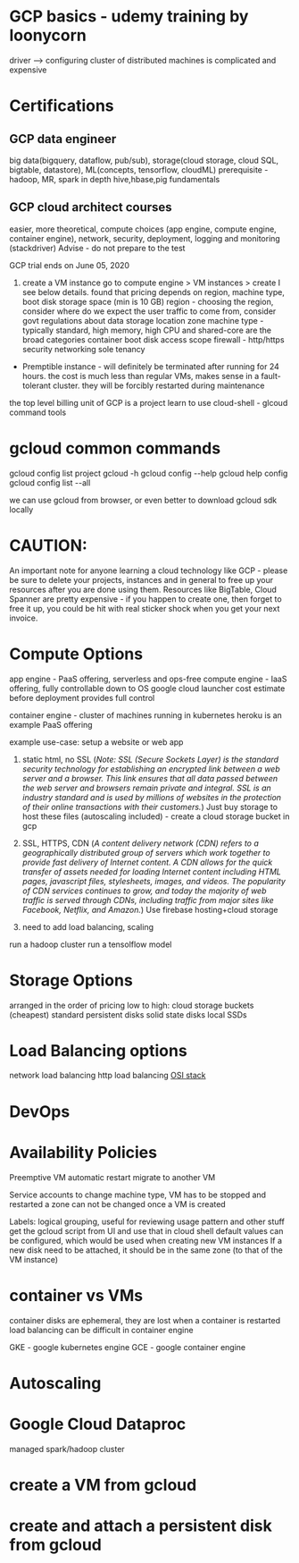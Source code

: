 # GCP basics - udemy training by loonycorn 
driver --> configuring cluster of distributed machines is complicated and expensive

# Certifications
## GCP data engineer
big data(bigquery, dataflow, pub/sub), storage(cloud storage, cloud SQL, bigtable, datastore), 
ML(concepts, tensorflow, cloudML)
prerequisite - hadoop, MR, spark in depth
hive,hbase,pig fundamentals

## GCP cloud architect courses
easier, more theoretical, compute choices (app engine, compute engine, container engine), 
network, security, deployment, logging and monitoring (stackdriver)
Advise - do not prepare to the test

GCP trial ends on June 05, 2020

1. create a VM instance
go to compute engine > VM instances > create
I see below details. found that pricing depends on region, machine type, boot disk storage space (min is 10 GB)
region - choosing the region, consider where do we expect the user traffic to come from, consider govt regulations about data storage location
zone
machine type - typically standard, high memory, high CPU and shared-core are the broad categories
container
boot disk
access scope
firewall - http/https
security
networking
sole tenancy

* Premptible instance - will definitely be terminated after running for 24 hours. the cost is much less than regular VMs, makes sense in a fault-tolerant cluster. they will be forcibly restarted during maintenance

the top level billing unit of GCP is a project
learn to use cloud-shell - glcoud command tools

# gcloud common commands
gcloud config list project
gcloud -h
gcloud config --help
gcloud help config
gcloud config list --all

we can use gcloud from browser, or even better to download gcloud sdk locally

# CAUTION:
An important note for anyone learning a cloud technology like GCP - please be sure to delete your projects, instances and in general to free up your resources after you are done using them. Resources like BigTable, Cloud Spanner are pretty expensive - if you happen to create one, then forget to free it up, you could be hit with real sticker shock when you get your next invoice.

# Compute Options

app engine - PaaS offering, serverless and ops-free
compute engine - IaaS offering, fully controllable down to OS
  google cloud launcher
  cost estimate before deployment
  provides full control
  
container engine - cluster of machines running in kubernetes
heroku is an example PaaS offering

example use-case:
setup a website or web app
  1. static html, no SSL
  (*Note: SSL (Secure Sockets Layer) is the standard security technology for establishing an encrypted link between a web server and a browser. This link ensures that all data passed between the web server and browsers remain private and integral. SSL is an industry standard and is used by millions of websites in the protection of their online transactions with their customers.*)
  Just buy storage to host these files (autoscaling included) - create a cloud storage bucket in gcp
  
  2. SSL, HTTPS, CDN
  (*A content delivery network (CDN) refers to a geographically distributed group of servers which work together to provide fast delivery of Internet content. A CDN allows for the quick transfer of assets needed for loading Internet content including HTML pages, javascript files, stylesheets, images, and videos. The popularity of CDN services continues to grow, and today the majority of web traffic is served through CDNs, including traffic from major sites like Facebook, Netflix, and Amazon.*)
  Use firebase hosting+cloud storage
  3. need to add load balancing, scaling
  
run a hadoop cluster
run a tensolflow model

# Storage Options

arranged in the order of pricing low to high:
cloud storage buckets (cheapest)
standard persistent disks
solid state disks
local SSDs

# Load Balancing options

network load balancing
http load balancing
[OSI stack](https://en.wikipedia.org/wiki/OSI_model)

# DevOps

# Availability Policies
Preemptive VM
automatic restart
migrate to another VM

Service accounts
to change machine type, VM has to be stopped and restarted
a zone can not be changed once a VM is created

Labels: logical grouping, useful for reviewing usage pattern and other stuff
get the gcloud script from UI and use that in cloud shell
default values can be configured, which would be used when creating new VM instances
If a new disk need to be attached, it should be in the same zone (to that of the VM instance)

# container vs VMs
container disks are ephemeral, they are lost when a container is restarted
load balancing can be difficult in container engine

GKE - google kubernetes engine 
GCE - google container engine

# Autoscaling

# Google Cloud Dataproc
managed spark/hadoop cluster



# create a VM from gcloud
# create and attach a persistent disk from gcloud
